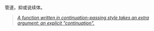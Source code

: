 管道，抑或说续体。

> [*A function written in continuation-passing style takes an extra argument: an explicit "continuation".*](https://en.m.wikipedia.org/wiki/Continuation-passing_style "Continuation-passing style")
> 
